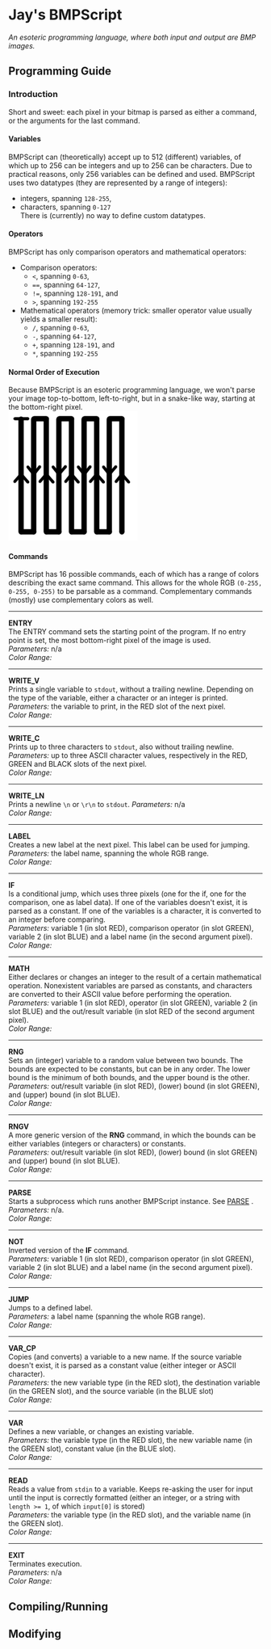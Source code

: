 # Jay's BMPScript
*An esoteric programming language, where both input and output are BMP images.*
## Programming Guide
### Introduction
Short and sweet: each pixel in your bitmap is parsed as either a command, or the arguments for the last command.
#### Variables
BMPScript can (theoretically) accept up to 512 (different) variables, of which up to 256 can be integers and up to 256 can be characters. Due to practical reasons, only 256 variables can be defined and used.
BMPScript uses two datatypes (they are represented by a range of integers):  
 * integers, spanning ``128-255``,  
 * characters, spanning ``0-127``  
There is (currently) no way to define custom datatypes.
#### Operators
BMPScript has only comparison operators and mathematical operators:  
 * Comparison operators:  
   * ``<``, spanning ``0-63``,  
   * ``==``, spanning ``64-127``,  
   * ``!=``, spanning ``128-191``, and  
   * ``>``, spanning ``192-255``
 * Mathematical operators (memory trick: smaller operator value usually yields a smaller result):  
   * ``/``, spanning ``0-63``,  
   * ``-``, spanning ``64-127``,  
   * ``+``, spanning ``128-191``, and  
   * ``*``, spanning ``192-255``
#### Normal Order of Execution
Because BMPScript is an esoteric programming language, we won't parse your image top-to-bottom, left-to-right, but in a snake-like way, starting at the bottom-right pixel.  
![Start bottom-right, then up](https://github.com/jay-tux/BMPScript/blob/master/help/orderofexec.png  "Order of execution")
#### Commands
BMPScript has 16 possible commands, each of which has a range of colors describing the exact same command. This allows for the whole RGB ``(0-255, 0-255, 0-255)`` to be parsable as a command. Complementary commands (mostly) use complementary colors as well.   
***
**ENTRY**  
The ENTRY command sets the starting point of the program. If no entry point is set, the most bottom-right pixel of the image is used.  
*Parameters:* n/a  
*Color Range:*
***
**WRITE_V**  
Prints a single variable to ``stdout``, without a trailing newline. Depending on the type of the variable, either a character or an integer is printed.  
*Parameters:* the variable to print, in the RED slot of the next pixel.  
*Color Range:*
***
**WRITE_C**  
Prints up to three characters to ``stdout``, also without trailing newline.  
*Parameters:* up to three ASCII character values, respectively in the RED, GREEN and BLACK slots of the next pixel.  
*Color Range:*
***
**WRITE_LN**  
Prints a newline ``\n`` or ``\r\n`` to ``stdout``.
*Parameters:* n/a  
*Color Range:* 
***
**LABEL**  
Creates a new label at the next pixel. This label can be used for jumping.  
*Parameters:* the label name, spanning the whole RGB range.  
*Color Range:*
***
**IF**  
Is a conditional jump, which uses three pixels (one for the if, one for the comparison, one as label data). If one of the variables doesn't exist, it is parsed as a constant. If one of the variables is a character, it is converted to an integer before comparing.  
*Parameters:* variable 1 (in slot RED), comparison operator (in slot GREEN), variable 2 (in slot BLUE) and a label name (in the second argument pixel).  
*Color Range:*
***
**MATH**  
Either declares or changes an integer to the result of a certain mathematical operation. Nonexistent variables are parsed as constants, and characters are converted to their ASCII value before performing the operation.  
*Parameters:* variable 1 (in slot RED), operator (in slot GREEN), variable 2 (in slot BLUE) and the out/result variable (in slot RED of the second argument pixel).  
*Color Range:*
***
**RNG**  
Sets an (integer) variable to a random value between two bounds. The bounds are expected to be constants, but can be in any order. The lower bound is the minimum of both bounds, and the upper bound is the other.  
*Parameters:* out/result variable (in slot RED), (lower) bound (in slot GREEN), and (upper) bound (in slot BLUE).  
*Color Range:*
***
**RNGV**  
A more generic version of the **RNG** command, in which the bounds can be either variables (integers or characters) or constants.  
*Parameters:* out/result variable (in slot RED), (lower) bound (in slot GREEN) and (upper) bound (in slot BLUE).  
*Color Range:*
***
**PARSE**  
Starts a subprocess which runs another BMPScript instance. See [PARSE](https://github.com/jay-tux/BMPScript/blob/master/help/PARSE.md) .  
*Parameters:*  n/a.  
*Color Range:*
***
**NOT**  
Inverted version of the **IF** command.  
*Parameters:* variable 1 (in slot RED), comparison operator (in slot GREEN), variable 2 (in slot BLUE) and a label name (in the second argument pixel).  
*Color Range:*
***
**JUMP**  
Jumps to a defined label.  
*Parameters:* a label name (spanning the whole RGB range).  
*Color Range:*
***
**VAR_CP**  
Copies (and converts) a variable to a new name. If the source variable doesn't exist, it is parsed as a constant value (either integer or ASCII character).  
*Parameters:* the new variable type (in the RED slot), the destination variable (in the GREEN slot), and the source variable (in the BLUE slot)  
*Color Range:*
***
**VAR**  
Defines a new variable, or changes an existing variable.  
*Parameters:* the variable type (in the RED slot), the new variable name (in the GREEN slot), constant value (in the BLUE slot).  
*Color Range:*
***
**READ**  
Reads a value from ``stdin`` to a variable. Keeps re-asking the user for input until the input is correctly formatted (either an integer, or a string with ``length >= 1``, of which ``input[0]`` is stored)  
*Parameters:* the variable type (in the RED slot), and the variable name (in the GREEN slot).  
*Color Range:*
***
**EXIT**  
Terminates execution.  
*Parameters:* n/a  
*Color Range:*
## Compiling/Running
## Modifying